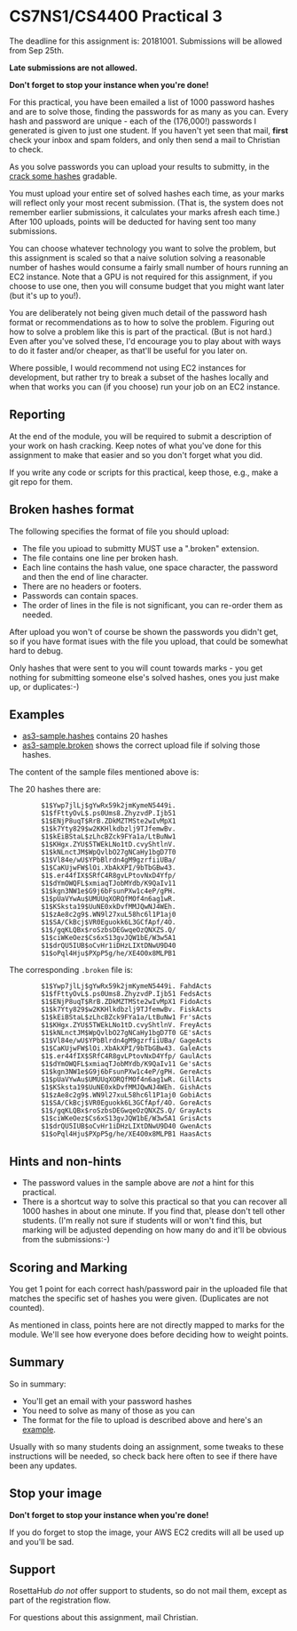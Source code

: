 
# CS7NS1/CS4400 Practical 3

The deadline for this assignment is: 20181001. 
Submissions will be allowed from Sep 25th.

**Late submissions are not allowed.**

**Don't forget to stop your instance when you're done!**

For this practical, you have been emailed a list of 1000 password hashes and
are to solve those, finding the passwords for as many as you can.  Every hash
and password are unique - each of the (176,000!) passwords I generated is given
to just one student. If you haven't yet seen that mail, **first** check your
inbox and spam folders, and only then send a mail to Christian to check.

As you solve passwords you can upload your results to submitty, in the  [crack
some
hashes](https://cs7ns1.scss.tcd.ie/index.php?semester=f18&course=cs7ns1&component=student&gradeable_id=as3)
gradable.

You must upload your entire set of solved hashes each time, as your marks will
reflect only your most recent submission.  (That is, the system does not
remember earlier submissions, it calculates your marks afresh each time.) After
100 uploads, points will be deducted for having sent too many submissions. 

You can choose whatever technology you want to solve the problem, but this
assignment is scaled so that a naive solution solving a reasonable number of
hashes would consume a fairly small number of hours running an EC2
instance.  Note that a GPU is not required for this assignment, if you choose
to use one, then you will consume budget that you might want later (but it's up
to you!).

You are deliberately not being given much detail of the password hash format or
recommendations as to how to solve the problem. Figuring out how to solve a
problem like this is part of the practical. (But is not hard.)
Even after you've solved these, I'd encourage you to play about with 
ways to do it faster and/or cheaper, as that'll be useful for you later
on.

Where possible, I would recommend not using EC2 instances for development, but
rather try to break a subset of the hashes locally and when that works you can
(if you choose) run your job on an EC2 instance. 

## Reporting

At the end of the module, you will be required to submit a description
of your work on hash cracking. Keep notes of what you've done for this
assignment to make that easier and so you don't forget what you did.

If you write any code or scripts for this practical, keep those,
e.g., make a git repo for them. 

## Broken hashes format

The following specifies the format of file you should upload:

- The file you upioad to submitty MUST use a ".broken" extension.
- The file contains one line per broken hash. 
- Each line contains the hash value, one space character, the
password and then the end of line character.
- There are no headers or footers.
- Passwords can contain spaces.
- The order of lines in the file is not significant, you can re-order them
as needed.

After upload you won't of course be shown the passwords you
didn't get, so if you have format isues with the file you
upload, that could be somewhat hard to debug.

Only hashes that were sent to you will count towards marks - you get nothing
for submitting someone else's solved hashes, ones you just make up, or
duplicates:-)

## Examples

- [as3-sample.hashes](as3-sample.hashes) contains 20 hashes
- [as3-sample.broken](as2-sample.broken) shows the correct upload file 
  if solving those hashes.

The content of the sample files mentioned above is:

The 20 hashes there are:

			$1$Ywp7jlLj$gYwRx59k2jmKymeN5449i.
			$1$fFttyOvL$.ps0Ums8.ZhyzvdP.Ijb51
			$1$ENjP8uqT$RrB.ZDkMZTMSte2wIvMpX1
			$1$k7Yty829$w2KKHlkdbzlj9TJfemwBv.
			$1$kEiBStaL$zLhcBZck9FYa1a/LtBuNw1
			$1$KHgx.ZYU$5TWEkLNo1tD.cvyShtlnV.
			$1$kNLnctJM$WpQvlbO27gNCaHy1bgD7T0
			$1$Vl84e/wU$YPbBlrdn4gM9gzrfiiUBa/
			$1$CaKUjwFW$lOi.XbAkXPI/9bTbGBw43.
			$1$.er44fIX$SRfC4R8gvLPtovNxD4Yfp/
			$1$dYmOWQFL$xmiaqTJobMYdb/K9QaIv11
			$1$kgn3NW1e$G9j6bFsunPXw1c4eP/gPH.
			$1$pUaVYwAu$UMUUqXORQfMOf4n6ag1wR.
			$1$KSksta19$UuNE0xkDvfMMJQwNJ4WEh.
			$1$zAe8c2g9$.WN9l27xuL58hc6l1P1aj0
			$1$SA/CkBcj$VR0Eguokk6L3GCfApf/4O.
			$1$/gqKLQBx$roSzbsDEGwqeOzQNXZS.Q/
			$1$ciWKeOez$Cs6xS13gvJQW1bE/W3w5A1
			$1$drQU5IUB$oCvHr1iDHzLIXtDNwU9D40
			$1$oPql4Hju$PXpP5g/he/XE4O0x8MLPB1

The corresponding ``.broken`` file is:

			$1$Ywp7jlLj$gYwRx59k2jmKymeN5449i. FahdActs
			$1$fFttyOvL$.ps0Ums8.ZhyzvdP.Ijb51 FedsActs
			$1$ENjP8uqT$RrB.ZDkMZTMSte2wIvMpX1 FidoActs
			$1$k7Yty829$w2KKHlkdbzlj9TJfemwBv. FiskActs
			$1$kEiBStaL$zLhcBZck9FYa1a/LtBuNw1 Fr'sActs
			$1$KHgx.ZYU$5TWEkLNo1tD.cvyShtlnV. FreyActs
			$1$kNLnctJM$WpQvlbO27gNCaHy1bgD7T0 GE'sActs
			$1$Vl84e/wU$YPbBlrdn4gM9gzrfiiUBa/ GageActs
			$1$CaKUjwFW$lOi.XbAkXPI/9bTbGBw43. GaleActs
			$1$.er44fIX$SRfC4R8gvLPtovNxD4Yfp/ GaulActs
			$1$dYmOWQFL$xmiaqTJobMYdb/K9QaIv11 Ge'sActs
			$1$kgn3NW1e$G9j6bFsunPXw1c4eP/gPH. GereActs
			$1$pUaVYwAu$UMUUqXORQfMOf4n6ag1wR. GillActs
			$1$KSksta19$UuNE0xkDvfMMJQwNJ4WEh. GishActs
			$1$zAe8c2g9$.WN9l27xuL58hc6l1P1aj0 GobiActs
			$1$SA/CkBcj$VR0Eguokk6L3GCfApf/4O. GoreActs
			$1$/gqKLQBx$roSzbsDEGwqeOzQNXZS.Q/ GrayActs
			$1$ciWKeOez$Cs6xS13gvJQW1bE/W3w5A1 GrisActs
			$1$drQU5IUB$oCvHr1iDHzLIXtDNwU9D40 GwenActs
			$1$oPql4Hju$PXpP5g/he/XE4O0x8MLPB1 HaasActs

## Hints and non-hints

- The password values in the sample above are *not* a hint
for this practical. 
- There is a shortcut way to solve this practical so that
you can recover all 1000 hashes in about one minute. If
you find that, please don't tell other students. (I'm
really not sure if students will or won't find this, but
marking will be adjusted depending on how many do and
it'll be obvious from the submissions:-)

## Scoring and Marking

You get 1 point for each correct hash/password pair in the uploaded 
file that matches the specific set of hashes you were given. (Duplicates 
are not counted).

As mentioned in class, points here are not directly mapped to
marks for the module. We'll see how everyone does before deciding
how to weight points.

## Summary

So in summary:

- You'll get an email with your password hashes
- You need to solve as many of those as you can
- The format for the file to upload is described above and
  here's an [example](as3-sample.broken).

Usually with so many students doing an assignment, some tweaks
to these instructions will be needed, so check back here often
to see if there have been any updates.


## Stop your image

**Don't forget to stop your instance when you're done!**

If you do forget to stop the image, your AWS EC2 credits will all be used
up and you'll be sad.

## Support

RosettaHub *do not* offer support to students, so do not mail them, except
as part of the registration flow.

For questions about this assignment, mail Christian.

